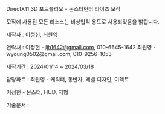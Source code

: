 DirectX11 3D 포트폴리오 - 몬스터헌터 라이즈 모작

모작에 사용된 모든 리소스는 비상업적 용도로 사용되었음을 밝힙니다.

제작자 : 이정헌, 최원영

연락처 : 이정헌 - ljh1642@gmail.com, 010-6645-1642 최원영 - wyoung0502‪@gmail.com‬, 010-9256-1053

제작기간 : 2024/01/14 ~ 2024/03/18

담당파트 : 최원영 - 캐릭터, 동반자, 레벨 디자인, 이펙트

이정헌 - 몬스터, HUD, 지형

기술문서 : 
